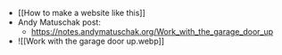- [[How to make a website like this]]
- Andy Matuschak post:
	- https://notes.andymatuschak.org/Work_with_the_garage_door_up
- ![[Work with the garage door up.webp]]